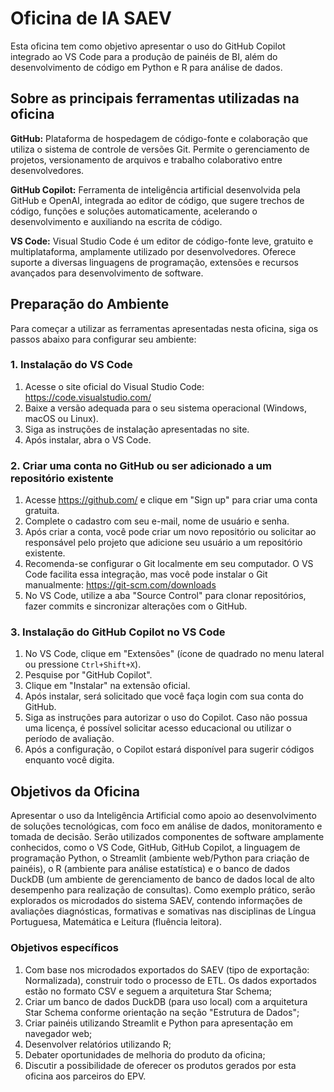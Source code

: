 
# Oficina de IA SAEV


Esta oficina tem como objetivo apresentar o uso do GitHub Copilot integrado ao VS Code para a produção de painéis de BI, além do desenvolvimento de código em Python e R para análise de dados.

## Sobre as principais ferramentas utilizadas na oficina

**GitHub:** Plataforma de hospedagem de código-fonte e colaboração que utiliza o sistema de controle de versões Git. Permite o gerenciamento de projetos, versionamento de arquivos e trabalho colaborativo entre desenvolvedores.

**GitHub Copilot:** Ferramenta de inteligência artificial desenvolvida pela GitHub e OpenAI, integrada ao editor de código, que sugere trechos de código, funções e soluções automaticamente, acelerando o desenvolvimento e auxiliando na escrita de código.

**VS Code:** Visual Studio Code é um editor de código-fonte leve, gratuito e multiplataforma, amplamente utilizado por desenvolvedores. Oferece suporte a diversas linguagens de programação, extensões e recursos avançados para desenvolvimento de software.


## Preparação do Ambiente

Para começar a utilizar as ferramentas apresentadas nesta oficina, siga os passos abaixo para configurar seu ambiente:

### 1. Instalação do VS Code

1. Acesse o site oficial do Visual Studio Code: https://code.visualstudio.com/
2. Baixe a versão adequada para o seu sistema operacional (Windows, macOS ou Linux).
3. Siga as instruções de instalação apresentadas no site.
4. Após instalar, abra o VS Code.

### 2. Criar uma conta no GitHub ou ser adicionado a um repositório existente

1. Acesse https://github.com/ e clique em "Sign up" para criar uma conta gratuita.
2. Complete o cadastro com seu e-mail, nome de usuário e senha.
3. Após criar a conta, você pode criar um novo repositório ou solicitar ao responsável pelo projeto que adicione seu usuário a um repositório existente.
4. Recomenda-se configurar o Git localmente em seu computador. O VS Code facilita essa integração, mas você pode instalar o Git manualmente: https://git-scm.com/downloads
5. No VS Code, utilize a aba "Source Control" para clonar repositórios, fazer commits e sincronizar alterações com o GitHub.

### 3. Instalação do GitHub Copilot no VS Code

1. No VS Code, clique em "Extensões" (ícone de quadrado no menu lateral ou pressione `Ctrl+Shift+X`).
2. Pesquise por "GitHub Copilot".
3. Clique em "Instalar" na extensão oficial.
4. Após instalar, será solicitado que você faça login com sua conta do GitHub.
5. Siga as instruções para autorizar o uso do Copilot. Caso não possua uma licença, é possível solicitar acesso educacional ou utilizar o período de avaliação.
6. Após a configuração, o Copilot estará disponível para sugerir códigos enquanto você digita.


## Objetivos da Oficina

Apresentar o uso da Inteligência Artificial como apoio ao desenvolvimento de soluções tecnológicas, com foco em análise de dados, monitoramento e tomada de decisão. Serão utilizados componentes de software amplamente conhecidos, como o VS Code, GitHub, GitHub Copilot, a linguagem de programação Python, o Streamlit (ambiente web/Python para criação de painéis), o R (ambiente para análise estatística) e o banco de dados DuckDB (um ambiente de gerenciamento de banco de dados local de alto desempenho para realização de consultas).
Como exemplo prático, serão explorados os microdados do sistema SAEV, contendo informações de avaliações diagnósticas, formativas e somativas nas disciplinas de Língua Portuguesa, Matemática e Leitura (fluência leitora).

### Objetivos específicos

1. Com base nos microdados exportados do SAEV (tipo de exportação: Normalizada), construir todo o processo de ETL. Os dados exportados estão no formato CSV e seguem a arquitetura Star Schema;
2. Criar um banco de dados DuckDB (para uso local) com a arquitetura Star Schema conforme orientação na seção "Estrutura de Dados";
3. Criar painéis utilizando Streamlit e Python para apresentação em navegador web;
4. Desenvolver relatórios utilizando R;
5. Debater oportunidades de melhoria do produto da oficina;
6. Discutir a possibilidade de oferecer os produtos gerados por esta oficina aos parceiros do EPV.




